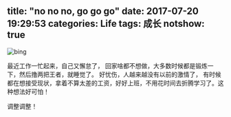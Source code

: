 title: "no no no, go go go"
date: 2017-07-20 19:29:53
categories: Life
tags: 成长
notshow: true
---
![bing](https://andylee-1258982386.cos.ap-chengdu.myqcloud.com/life/bing.jpg)

最近工作一忙起来，自己又懈怠了， 回家啥都不想做，大多数时候都是锻炼一下，然后撸两把王者，就睡觉了。 好忧伤，人越来越没有以前的激情了， 有时候都在想接受现状，拿着不算太差的工资，好好上班，不用花时间去折腾学习了。这种想法好可怕！

调整调整！
